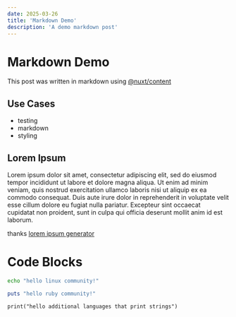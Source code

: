```yaml
---
date: 2025-03-26
title: 'Markdown Demo'
description: 'A demo markdown post'
---
```


# Markdown Demo

This post was written in markdown using [@nuxt/content](https://content.nuxt.com)

## Use Cases

* testing
* markdown
* styling

## Lorem Ipsum

Lorem ipsum dolor sit amet, consectetur adipiscing elit, sed do eiusmod tempor incididunt ut labore et dolore magna aliqua. Ut enim ad minim veniam, quis nostrud exercitation ullamco laboris nisi ut aliquip ex ea commodo consequat. Duis aute irure dolor in reprehenderit in voluptate velit esse cillum dolore eu fugiat nulla pariatur. Excepteur sint occaecat cupidatat non proident, sunt in culpa qui officia deserunt mollit anim id est laborum.

thanks [lorem ipsum generator](https://loremipsum.io)

# Code Blocks

```bash
echo "hello linux community!"
```

```ruby
puts "hello ruby community!"
```

```
print("hello additional languages that print strings")
```